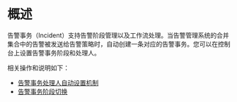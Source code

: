 # 概述

告警事务（Incident）支持告警阶段管理以及工作流处理。当告警管理系统的合并集合中的告警被发送给告警策略时，自动创建一条对应的告警事务。您可以在控制台上设置告警事务阶段和处理人。

相关操作和说明如下：

-   [告警事务处理人自动设置机制](/cn.zh-CN/告警（新版）/告警管理/告警事务管理/告警事件处理人自动设置机制.md)
-   [告警事务阶段切换](/cn.zh-CN/告警（新版）/告警管理/告警事务管理/告警事件阶段切换.md)

